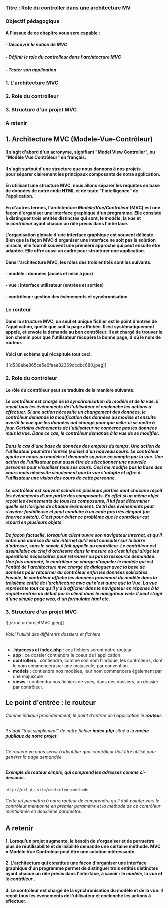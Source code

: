 ### Titre :  Role du controller dans une architecture MV


###  Objectif pédagogique

#### A l'isssue de ce chapitre vous sere capable :
##### - Découvrir la notion de MVC
##### - Définir le role du controlleur dans l'architecture MVC
##### - Tester son application

### 1. L'architecture MVC
### 2. Role du controlleur
### 3. Structure d'un projet MVC

### A retenir


## 1.  Architecture MVC (Modele-Vue-Contrôleur)

####  Il s'agit d'abord d'un acronyme, signifiant "**Model View Controller**", ou "Modèle Vue Contrôleur" en français.

#### Il s'agit surtout d'une **structure** que nous donnons à nos projets pour **séparer clairement les principaux composants** de notre application.

#### En utilisant une **structure MVC**, nous allons **séparer** les requêtes en **base de données** de notre **code HTML** et de toute "l'**intelligence**" de l'application.

#### En d'autres termes, l'architecture _Modèle/Vue/Contrôleur_ (MVC) est une façon d'organiser une interface graphique d'un programme. Elle consiste à distinguer trois entités distinctes qui sont, le _modèle_, la _vue_ et le _contrôleur_ ayant chacun un rôle précis dans l'interface.

#### L'organisation globale d'une interface graphique est souvent délicate. Bien que la façon MVC d'organiser une interface ne soit pas la solution miracle, elle fournit souvent une première approche qui peut ensuite être adaptée. Elle offre aussi un cadre pour structurer une application.

#### Dans l'architecture MVC, les rôles des trois entités sont les suivants.

#### -   modèle : données (accès et mise à jour)
#### -   vue : interface utilisateur (entrées et sorties)
#### -   contrôleur : gestion des événements et synchronisation

### Le routeur

#### Dans la structure MVC, un seul et unique fichier est le point d'entrée de l'application, quelle que soit la page affichée. Il est systématiquement appelé, et envoie la demande au bon contrôleur. Il est chargé de trouver le bon chemin pour que l'utilisateur récupère la bonne page, d'où le nom de routeur.

#### Voici un schéma qui récapitule tout ceci:
![[d538ebe865ce5e6faae82369dcdbc680.jpeg]]

### 2. Role du controleur

#### Le rôle du contrôleur  peut se traduire de la manière suivante:

##### Le contrôleur est chargé de la synchronisation du modèle et de la vue. Il reçoit tous les événements de l'utilisateur et enclenche les actions à effectuer. Si une action nécessite un changement des données, le contrôleur demande la modification des données au modèle et ensuite avertit la vue que les données ont changé pour que celle-ci se mette à jour. Certains événements de l'utilisateur ne concerne pas les données mais la vue. Dans ce cas, le contrôleur demande à la vue de se modifier.

##### Dans le cas d'une base de données des emplois du temps. Une action de l'utilisateur peut être l'entrée (saisie) d'un nouveau cours. Le contrôleur ajoute ce cours au modèle et demande sa prise en compte par la vue. Une action de l'utilisateur peut aussi être de sélectionner une nouvelle personne pour visualiser tous ses cours. Ceci me modifie pas la base des cours mais nécessite simplement que la vue s'adapte et offre à l'utilisateur une vision des cours de cette personne.

##### Le contrôleur est souvent scindé en plusieurs parties dont chacune reçoit les événements d'une partie des composants. En effet si un même objet reçoit les événements de tous les composants, il lui faut déterminer quelle est l'origine de chaque événement. Ce tri des événements peut s'avérer fastidieuse et peut conduire à un code pas très élégant (un énorme switch). C'est pour éviter ce problème que le contrôleur est réparti en plusieurs objets.  

##### De façon factuelle, lorsqu'un client ouvre son navigateur internet, et qu'il entre une adresse du site internet qu'il veut consulter sur la barre d'adresse, sans le savoir, il fait appelle au contrôleur. Le contrôleur est assimilable au chef d'orchestre dans la mesure où c'est lui qui dirige les opérations nécessaires pour retrouver ou pas la ressource demandée. Une fois contacté, le contrôleur se charge d'appeler le modèle qui est l'entité de l'architecture mvc chargé de dialoguer avec la base de données pour retourner au contrôleur enfin les données sollicitées. Ensuite, le contrôleur affiche les données provenant du modèle dans la troisième entité de l'architecture mvc qui n'est autre que la Vue. La vue représente tout ce qu'il y a à afficher dans le navigateur en réponse à la requête entrée au début par le client dans le navigateur web. Il peut s'agir d'une simple page web, d'un formulaire html etc.


### 3. Structure d'un projet MVC

![[structureprojetMVC.jpeg]]

###### Voici l'utilité des différents dossiers et fichiers

-   **.htaccess et index.php** : ces fichiers seront notre routeur
-   **app** : ce dossier contiendra le coeur de l'application
-   **controllers** : contiendra, comme son nom l'indique, les contrôleurs, dont le nom commencera par une majuscule, par convention.
-   **models** : contiendra nos modèles, leur nom commencera également par une majuscule
-   **views** : contiendra nos fichiers de vues, dans des dossiers, un dossier par contrôleur.

## Le point d'entrée : le routeur

###### Comme indiqué précédemment, le point d'entrée de l'application  le **routeur**.

###### Il s'agit "tout simplement" de notre fichier **index.php** situé à la **racine publique de notre projet**.

###### Ce routeur va nous servir à identifier quel contrôleur doit être utilisé pour générer la page demandée.

##### Exemple de routeur simple, qui comprend les adresses comme ci-dessous.

```http
http://url_du_site/controleur/methode
```

###### Cette url permettra à notre routeur de comprendre qu'il doît pointer vers le contrôleur mentionné en premier paramètre et la méthode de ce contrôleur mentionnée en deuxième paramètre.

## A retenir 

####  1. Lorsqu’un projet augmente, le besoin de s’organiser et de permettre plus de réutilisabilité et de lisibilité demande une certaine méthode. MVC = Modèle Vue Controleur peut être une solution intéressante.

#### 2. L'architecture qui constitue une façon d'organiser une interface graphique d'un programme permet de  distinguer trois entités distinctes ayant chacun un rôle précis dans l'interface, à savoir : le _modèle_, la _vue_ et le _contrôleur_ .

#### 3. Le contrôleur est chargé de la synchronisation du modèle et de la vue. Il reçoit tous les événements de l'utilisateur et enclenche les actions à effectuer. 
